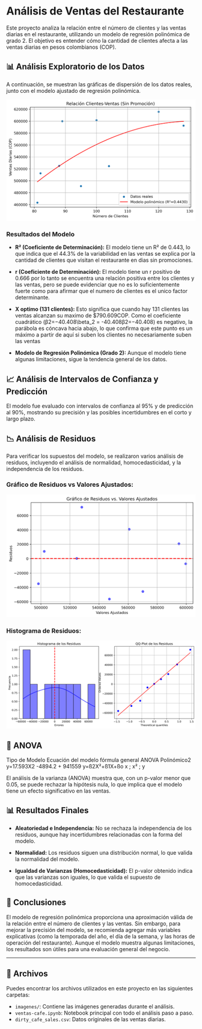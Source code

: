 # Análisis de Ventas del Restaurante

Este proyecto analiza la relación entre el número de clientes y las ventas diarias en el restaurante, utilizando un modelo de regresión polinómica de grado 2. El objetivo es entender cómo la cantidad de clientes afecta a las ventas diarias en pesos colombianos (COP).

## 📊 Análisis Exploratorio de los Datos

A continuación, se muestran las gráficas de dispersión de los datos reales, junto con el modelo ajustado de regresión polinómica.

![Gráfico de Clientes vs Ventas - Modelo Polinómico](imagenes/regresion_poly.png)

### Resultados del Modelo

- **R² (Coeficiente de Determinación):** El modelo tiene un R² de 0.443, lo que indica que el 44.3% de la variabilidad en las ventas se explica por la cantidad de clientes que visitan el restaurante en dias sin promociones.
- **r  (Coeficiente de Determinación):** El modelo tiene un r positivo de  0.666 por lo tanto se encuentra una relación positiva entre los clientes y las ventas, pero se puede evidenciar que no es lo suficientemente fuerte como para afirmar que el numero de clientes es el unico factor determinante.
- **X optimo (131 clientes):** Esto significa que cuando hay 131 clientes las ventas alcanzan su maximo de $790.609COP. Como el coeficiente cuadrático (β2=−40.408\beta_2 = -40.408β2​=−40.408) es negativo, la	
 parábola es cóncava hacia abajo, lo que confirma que este punto es un máximo a partir de aquí si suben los clientes no necesariamente suben las ventas	

  
- **Modelo de Regresión Polinómica (Grado 2):** Aunque el modelo tiene algunas limitaciones, sigue la tendencia general de los datos.

## 📈 Análisis de Intervalos de Confianza y Predicción

El modelo fue evaluado con intervalos de confianza al 95% y de predicción al 90%, mostrando su precisión y las posibles incertidumbres en el corto y largo plazo.


## 📉 Análisis de Residuos

Para verificar los supuestos del modelo, se realizaron varios análisis de residuos, incluyendo el análisis de normalidad, homocedasticidad, y la independencia de los residuos.

### Gráfico de Residuos vs Valores Ajustados:

![Residuos vs Valores Ajustados](imagenes/aleatoriedad_independencia.png)

### Histograma de Residuos:

![Histograma de Residuos](imagenes/residuos.png)

## 🧮 ANOVA

Tipo de Modelo	Ecuación del modelo	fórmula general	ANOVA
Polinómico2	y=17.593X2 -4894.2 + 941559	y=ß2X²+ß1X+ßo	x ; x² ;  y

El análisis de la varianza (ANOVA) muestra que, con un p-valor menor que 0.05, se puede rechazar la hipótesis nula, lo que implica que el modelo tiene un efecto significativo en las ventas.

## 📊 Resultados Finales

- **Aleatoriedad e Independencia:** No se rechaza la independencia de los residuos, aunque hay incertidumbres relacionadas con la forma del modelo.
  
- **Normalidad:** Los residuos siguen una distribución normal, lo que valida la normalidad del modelo.
  
- **Igualdad de Varianzas (Homocedasticidad):** El p-valor obtenido indica que las varianzas son iguales, lo que valida el supuesto de homocedasticidad.

## 📝 Conclusiones

El modelo de regresión polinómica proporciona una aproximación válida de la relación entre el número de clientes y las ventas. Sin embargo, para mejorar la precisión del modelo, se recomienda agregar más variables explicativas (como la temporada del año, el día de la semana, y las horas de operación del restaurante). Aunque el modelo muestra algunas limitaciones, los resultados son útiles para una evaluación general del negocio.

---

## 📂 Archivos

Puedes encontrar los archivos utilizados en este proyecto en las siguientes carpetas:
- `imagenes/`: Contiene las imágenes generadas durante el análisis.
- `ventas-cafe.ipynb`: Notebook principal con todo el análisis paso a paso.
- `dirty_cafe_sales.csv`: Datos originales de las ventas diarias.

